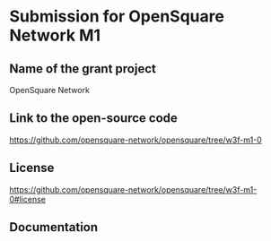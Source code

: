 # Submission for OpenSquare Network M1

## Name of the grant project

OpenSquare Network

## Link to the open-source code

https://github.com/opensquare-network/opensquare/tree/w3f-m1-0

## License

https://github.com/opensquare-network/opensquare/tree/w3f-m1-0#license

## Documentation


